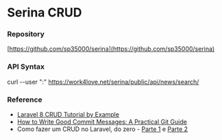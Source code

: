 # Serina CRUD

### Repository

[https://github.com/sp35000/serina](https://github.com/sp35000/serina)

### API Syntax

curl --user "<user>:<password>" https://work4love.net/serina/public/api/news/search/<string>

### Reference

- [Laravel 8 CRUD Tutorial by Example](https://www.techiediaries.com/laravel-8-crud-tutorial/)
- [How to Write Good Commit Messages: A Practical Git Guide](https://www.freecodecamp.org/news/writing-good-commit-messages-a-practical-guide/)
- Como fazer um CRUD no Laravel, do zero - [Parte 1](https://imasters.com.br/php/como-fazer-um-crud-no-laravel-do-zero-parte-1) e [Parte 2](https://imasters.com.br/php/como-fazer-um-crud-no-laravel-do-zero-parte-2)

